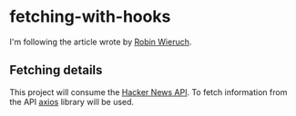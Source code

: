 # fetching-with-hooks

I'm following the article wrote by [Robin Wieruch](https://www.robinwieruch.de/react-hooks-fetch-data/).

## Fetching details
This project will consume the [Hacker News API](https://hn.algolia.com/api).
To fetch information from the API [axios](https://github.com/axios/axios) library will be used.
